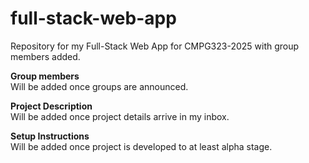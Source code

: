 # full-stack-web-app
Repository for my Full-Stack Web App for CMPG323-2025 with group members added.

**Group members**  
Will be added once groups are announced.

**Project Description**  
Will be added once project details arrive in my inbox.

**Setup Instructions**  
Will be added once project is developed to at least alpha stage.
